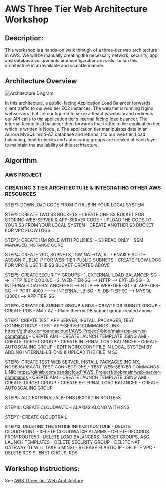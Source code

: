 # AWS Three Tier Web Architecture Workshop

## Description: 
This workshop is a hands-on walk through of a three-tier web architecture in AWS. We will be manually creating the necessary network, security, app, and database components and configurations in order to run this architecture in an available and scalable manner.

## Architecture Overview
![Architecture Diagram](https://github.com/aws-samples/aws-three-tier-web-architecture-workshop/blob/main/application-code/web-tier/src/assets/3TierArch.png)

In this architecture, a public-facing Application Load Balancer forwards client traffic to our web tier EC2 instances. The web tier is running Nginx webservers that are configured to serve a React.js website and redirects our API calls to the application tier’s internal facing load balancer. The internal facing load balancer then forwards that traffic to the application tier, which is written in Node.js. The application tier manipulates data in an Aurora MySQL multi-AZ database and returns it to our web tier. Load balancing, health checks and autoscaling groups are created at each layer to maintain the availability of this architecture.

## Algorithm
### AWS PROJECT
### CREATING 3 TIER ARCHITECTURE & INTEGRATING OTHER AWS RESOURCES

STEP1: DOWNLOAD CODE FROM GITHUB IN YOUR LOCAL SYSTEM

STEP2: CREATE TWO S3 BUCKETS 
		- CREATE ONE S3 BUCKET FOR STORING WEB-SERVER & APP-SERVER CODE 
		- UPLOAD THE CODE TO YOUR S3 FROM YOUR LOCAL SYSTEM
		- CREATE ANOTHER S3 BUCKET FOR VPC FLOW LOGS

STEP3: CREATE IAM ROLE WITH POLICIES:
        - S3 READ ONLY
        - SSM MANAGED INSTANCE CORE

STEP4: CREATE VPC, SUBNETS, IGW, NAT-GW, RT
		- ENABLE AUTO-ASSIGN PUBLIC IP FOR WEB-TIER PUBLIC SUBNETS
		- CREATE FLOW LOGS FOR VPC & USE THE S3 BUCKET CREATED ABOVE
		
STEP5: CREATE SECURITY GROUPS
        - 1. EXTERNAL-LOAD-BALANCER-SG --> HTTP (80): 0.0.0.0/0
        - 2. WEB-TIER-SG --> HTTP --> EXT-LB-SG
        - 3. INTERNAL-LOAD-BALANCER-SG --> HTTP --> WEB-TIER-SG
        - 4. APP-TIER-SG --> PORT 4000 ---> INTERNAL-LB-SG
        - 5. DB-TIER-SG --> MYSQL (3306) --> APP-TIER-SG

STEP6: CREATE DB SUBNET GROUP & RDS
        - CREATE DB SUBNET GROUP
        - CREATE RDS
          - Multi-AZ 
          - Place them in DB subnet group created above

STEP7: CREATE TEST APP SERVER, INSTALL PACKAGES, TEST CONNECTIONS
		- TEST APP-SERVER COMMANDS LINK: 
			https://github.com/pandacloud1/AWS_Project1/blob/main/app-server-commands
        - CREATE AMI
        - CREATE LAUNCH TEMPLATE USING AMI
        - CREATE TARGET GROUP
        - CREATE INTERNAL LOAD BALANCER
        - CREATE AUTOSCALING GROUP
		- EDIT NGINX.CONF FILE IN LOCAL SYSTEM BY ADDING INTERNAL-LB-DNS & UPLOAD THE FILE IN S3

STEP8: CREATE TEST WEB SERVER, INSTALL PACKAGES (NGINX, NODEJS(REACT), TEST CONNECTIONS
		- TEST WEB-SERVER COMMANDS LINK:
			https://github.com/pandacloud1/AWS_Project1/blob/main/web-server-commands
        - CREATE AMI
        - CREATE LAUNCH TEMPLATE USING AMI
        - CREATE TARGET GROUP
        - CREATE EXTERNAL LOAD BALANCER
        - CREATE AUTOSCALING GROUP

STEP9: ADD EXTERNAL-ALB-DNS RECORD IN ROUTE53

STEP10: CREATE CLOUDWATCH ALARMS ALONG WITH SNS

STEP11: CREATE CLOUDTRAIL

STEP12: DELETING THE ENTIRE INFRASTRUCTURE
        - DELETE CLOUDFRONT
        - DELETE CLOUDWATCH ALARMS
        - DELETE RECORDS FROM ROUTE53
        - DELETE LOAD BALANCERS, TARGET GROUPS, ASG, LAUNCH TEMPLATES
        - DELETE SECURITY GROUP
        - DELETE NAT GATEWAY (IT WILL TAKE 5 MINS)
        - RELEASE ELASTIC IP
        - DELETE VPC
        - DELETE RDS SUBNET GROUP, RDS

## Workshop Instructions:

See [AWS Three Tier Web Architecture](https://catalog.us-east-1.prod.workshops.aws/workshops/85cd2bb2-7f79-4e96-bdee-8078e469752a/en-US)

